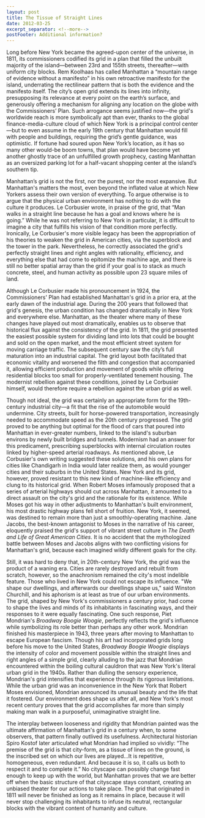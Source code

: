 ```yaml
---
layout: post
title: The Tissue of Straight Lines
date: 2012-03-25
excerpt_separator: <!--more-->
postFooter: Additional information?
---
```


Long before New York became the agreed-upon center of the universe, in 1811, its commissioners codified its grid in a plan that filled the unbuilt majority of the island—between 23rd and 155th streets, thereafter—with uniform city blocks. Rem Koolhaas has called Manhattan a “mountain range of evidence without a manifesto” in his own retroactive manifesto for the island, underrating the rectilinear pattern that is both the evidence and the manifesto itself. The city’s open grid extends its lines into infinity, presupposing its relevance at every point on the earth’s surface, and generously offering a mechanism for aligning any location on the globe with the Commissioners’ Plan. Such arrogance seems justified now—the grid's worldwide reach is more symbolically apt than ever, thanks to the global finance-media-culture cloud of which New York is a principal control center—but to even assume in the early 19th century that Manhattan would fill with people and buildings, requiring the grid’s gentle guidance, was optimistic. If fortune had soured upon New York’s location, as it has so many other would-be boom towns, that plan would have become yet another ghostly trace of an unfulfilled growth prophecy, casting Manhattan as an oversized parking lot for a half-vacant shopping center at the island’s southern tip.

Manhattan’s grid is not the first, nor the purest, nor the most expansive. But Manhattan's matters the most, even beyond the inflated value at which New Yorkers assess their own version of everything. To argue otherwise is to argue that the physical urban environment has nothing to do with the culture it produces. Le Corbusier wrote, in praise of the grid, that “Man walks in a straight line because he has a goal and knows where he is going.” While he was not referring to New York in particular, it is difficult to imagine a city that fulfills his vision of that condition more perfectly. Ironically, Le Corbusier's more visible legacy has been the appropriation of his theories to weaken the grid in American cities, via the superblock and the tower in the park. Nevertheless, he correctly associated the grid's perfectly straight lines and right angles with rationality, efficiency, and everything else that had come to epitomize the machine age, and there is still no better spatial array than the grid if your goal is to stack as much concrete, steel, and human activity as possible upon 23 square miles of land.

Although Le Corbusier made his pronouncement in 1924, the Commissioners' Plan had established Manhattan's grid in a prior era, at the early dawn of the industrial age. During the 200 years that followed that grid's genesis, the urban condition has changed dramatically in New York and everywhere else. Manhattan, as the theater where many of these changes have played out most dramatically, enables us to observe that historical flux against the consistency of the grid. In 1811, the grid presented the easiest possible system for dividing land into lots that could be bought and sold on the open market, and the most efficient street system for moving carriage traffic. The subsequent century saw the city’s full maturation into an industrial capital. The grid layout both facilitated that economic vitality and worsened the filth and congestion that accompanied it, allowing efficient production and movement of goods while offering residential blocks too small for properly-ventilated tenement housing. The modernist rebellion against these conditions, joined by Le Corbusier himself, would therefore require a rebellion against the urban grid as well.

Though not ideal, the grid was certainly an appropriate form for the 19th-century industrial city—a fit that the rise of the automobile would undermine. City streets, built for horse-powered transportation, increasingly needed to accommodate speed as the 20th century progressed. The grid proved to be anything but optimal for the flood of cars that poured into Manhattan in ever-greater numbers, linked to the island's suburban environs by newly built bridges and tunnels. Modernism had an answer for this predicament, prescribing superblocks with internal circulation routes linked by higher-speed arterial roadways. As mentioned above, Le Corbusier's own writing suggested these solutions, and his own plans for cities like Chandigarh in India would later realize them, as would younger cities and their suburbs in the United States. New York and its grid, however, proved resistant to this new kind of machine-like efficiency and clung to its historical grid. When Robert Moses infamously proposed that a series of arterial highways should cut across Manhattan, it amounted to a direct assault on the city's grid and the rationale for its existence. While Moses got his way in other adjustments to Manhattan's built environment, his most drastic highway plans fell short of fruition. New York, it seemed, was destined to remain more than just a smoothly-operating machine. Jane Jacobs, the best-known antagonist to Moses in the narrative of his career, eloquently praised the grid's support of vibrant street culture in <em>The Death and Life of Great American Cities</em>. It is no accident that the mythologized battle between Moses and Jacobs aligns with two conflicting visions for Manhattan's grid, because each imagined wildly different goals for the city.

Still, it was hard to deny that, in 20th-century New York, the grid was the product of a waning era. Cities are rarely destroyed and rebuilt from scratch, however, so the anachronism remained the city's most indelible feature. Those who lived in New York could not escape its influence. "We shape our dwellings, and afterwards our dwellings shape us," said Winston Churchill, and his aphorism is at least as true of our urban environments. The grid, shaped by New York's commissioners a century prior, had come to shape the lives and minds of its inhabitants in fascinating ways, and their responses to it were equally fascinating. One such response, Piet Mondrian's <em>Broadway Boogie Woogie</em>, perfectly reflects the grid's influence while symbolizing its role better than perhaps any other work. Mondrian finished his masterpiece in 1943, three years after moving to Manhattan to escape European fascism. Though his art had incorporated grids long before his move to the United States, <em>Broadway Boogie Woogie</em> displays the intensity of color and movement possible within the straight lines and right angles of a simple grid, clearly alluding to the jazz that Mondrian encountered within the boiling cultural cauldron that was New York's literal urban grid in the 1940s. Rather than dulling the sensory experience, Mondrian's grid intensifies that experience through its rigorous limitations. While the urban grid was an inconvenience in the New York that Robert Moses envisioned, Mondrian announced its unusual beauty and the life that it fostered. Our environment does shape us after all, and New York's most recent century proves that the grid accomplishes far more than simply making man walk in a purposeful, unimaginative straight line.

The interplay between looseness and rigidity that Mondrian painted was the ultimate affirmation of Manhattan's grid in a century when, to some observers, that pattern finally outlived its usefulness. Architectural historian Spiro Kostof later articulated what Mondrian had implied so vividly: “The premise of the grid is that city-form, as a tissue of lines on the ground, is the inscribed set on which our lives are played...It is repetitive, homogeneous, even redundant. And because it is so, it calls us both to respect it and to complete it.” No cityscape can possibly change fast enough to keep up with the world, but Manhattan proves that we are better off when the basic structure of that cityscape stays constant, creating an unbiased theater for our actions to take place. The grid that originated in 1811 will never be finished as long as it remains in place, because it will never stop challenging its inhabitants to infuse its neutral, rectangular blocks with the vibrant content of humanity and culture.